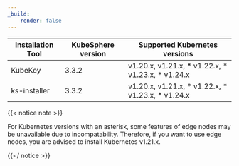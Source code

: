 ```yaml
---
_build:
    render: false
---
```


| Installation Tool | KubeSphere version | Supported Kubernetes versions                                |
| ----------------- | ------------------ | ------------------------------------------------------------ |
| KubeKey           | 3.3.2             | v1.20.x, v1.21.x, * v1.22.x, * v1.23.x, * v1.24.x|
| ks-installer      | 3.3.2             | v1.20.x, v1.21.x, * v1.22.x, * v1.23.x, * v1.24.x|

{{< notice note >}}

For Kubernetes versions with an asterisk, some features of edge nodes may be unavailable due to incompatability. Therefore, if you want to use edge nodes, you are advised to install Kubernetes v1.21.x.

{{</ notice >}}
